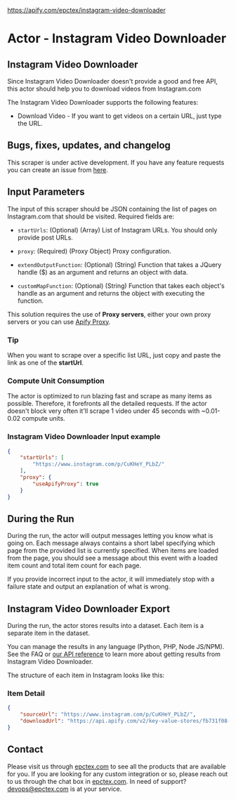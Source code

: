 https://apify.com/epctex/instagram-video-downloader

# Actor - Instagram Video Downloader

## Instagram Video Downloader

Since Instagram Video Downloader doesn't provide a good and free API, this actor should help you to download videos from Instagram.com

The Instagram Video Downloader supports the following features:

-   Download Video - If you want to get videos on a certain URL, just type the URL.

## Bugs, fixes, updates, and changelog

This scraper is under active development. If you have any feature requests you can create an issue from [here](https://github.com/epctex/instagram-video-downloader/issues).


## Input Parameters

The input of this scraper should be JSON containing the list of pages on Instagram.com that should be visited. Required fields are:

- `startUrls`: (Optional) (Array) List of Instagram URLs. You should only provide post URLs.

- `proxy`: (Required) (Proxy Object) Proxy configuration.

- `extendOutputFunction`: (Optional) (String) Function that takes a JQuery handle ($) as an argument and returns an object with data.

- `customMapFunction`: (Optional) (String) Function that takes each object's handle as an argument and returns the object with executing the function.

This solution requires the use of **Proxy servers**, either your own proxy servers or you can use [Apify Proxy](https://www.apify.com/docs/proxy).

### Tip

When you want to scrape over a specific list URL, just copy and paste the link as one of the **startUrl**.

### Compute Unit Consumption

The actor is optimized to run blazing fast and scrape as many items as possible. Therefore, it forefronts all the detailed requests. If the actor doesn't block very often it'll scrape 1 video under 45 seconds with ~0.01-0.02 compute units.

### Instagram Video Downloader Input example

```json
{
    "startUrls": [
        "https://www.instagram.com/p/CuKHeY_PLbZ/"
    ],
    "proxy": {
        "useApifyProxy": true
    }
}
```

## During the Run

During the run, the actor will output messages letting you know what is going on. Each message always contains a short label specifying which page from the provided list is currently specified.
When items are loaded from the page, you should see a message about this event with a loaded item count and total item count for each page.

If you provide incorrect input to the actor, it will immediately stop with a failure state and output an explanation of what is wrong.

## Instagram Video Downloader Export

During the run, the actor stores results into a dataset. Each item is a separate item in the dataset.

You can manage the results in any language (Python, PHP, Node JS/NPM). See the FAQ or <a href="https://www.apify.com/docs/api" target="blank">our API reference</a> to learn more about getting results from Instagram Video Downloader.

The structure of each item in Instagram looks like this:

### Item Detail

```json
{
	"sourceUrl": "https://www.instagram.com/p/CuKHeY_PLbZ/",
	"downloadUrl": "https://api.apify.com/v2/key-value-stores/fb731f08-ed1b-4b59-8774-4ef2ab7dd261/records/c5cb8c4312b750252ac72f9e3cacdd30"
}
```

## Contact 
Please visit us through [epctex.com](https://epctex.com) to see all the products that are available for you. If you are looking for any custom integration or so, please reach out to us through the chat box in [epctex.com](https://epctex.com). In need of support? [devops@epctex.com](mailto:devops@epctex.com) is at your service.
